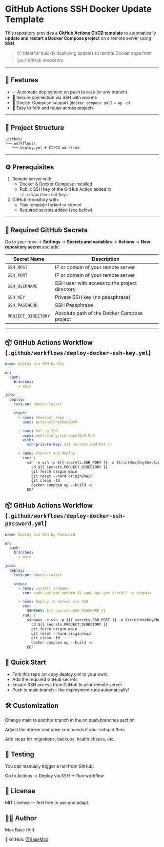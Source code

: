 # GitHub Actions SSH Docker Update Template

This repository provides a **GitHub Actions CI/CD template** to automatically **update and restart a Docker Compose project** on a remote server using **SSH**.

> 📦 Ideal for quickly deploying updates to remote Docker apps from your GitHub repository.

---

## 🚀 Features

- ✅ Automatic deployment on push to `main` (or any branch)
- 🔐 Secure connection via SSH with secrets
- 🐳 Docker Compose support (`docker compose pull` + `up -d`)
- 🔁 Easy to fork and reuse across projects

---

## 📂 Project Structure

```
.github/
└── workflows/
   └── deploy.yml # CI/CD workflow
```

---

## ⚙️ Prerequisites

1. Remote server with:
   - Docker & Docker Compose installed
   - Public SSH key of the GitHub Action added to `~/.ssh/authorized_keys`
2. GitHub repository with:
   - This template forked or cloned
   - Required secrets added (see below)

---

## 🔐 Required GitHub Secrets

Go to your repo → **Settings** → **Secrets and variables** → **Actions** → **New repository secret** and add:

| Secret Name     | Description                                     |
|------------------|-------------------------------------------------|
| `SSH_HOST`       | IP or domain of your remote server              |
| `SSH_PORT`       | IP or domain of your remote server              |
| `SSH_USERNAME`   | SSH user with access to the project directory   |
| `SSH_KEY`        | Private SSH key (no passphrase)                 |
| `SSH_PASSWORD`   | SSH Passphrase                                  |
| `PROJECT_DIRECTORY`   | Absolute path of the Docker Compose project     |

---

## 📦 GitHub Actions Workflow (`.github/workflows/deploy-docker-ssh-key.yml`)

```yaml
name: Deploy via SSH by Key

on:
  push:
    branches:
      - main

jobs:
  deploy:
    runs-on: ubuntu-latest

    steps:
      - name: Checkout repo
        uses: actions/checkout@v4

      - name: Set up SSH
        uses: webfactory/ssh-agent@v0.9.0
        with:
          ssh-private-key: ${{ secrets.SSH_KEY }}

      - name: Connect and Deploy
        run: |
          ssh -e ssh -p ${{ secrets.SSH_PORT }} -o StrictHostKeyChecking=no ${{ secrets.SSH_USERNAME }}@${{ secrets.SSH_HOST }} << 'EOF'
            cd ${{ secrets.PROJECT_DIRECTORY }}
            git fetch origin main
            git reset --hard origin/main
            git clean -fd
            docker compose up --build -d
          EOF
```

## 📦 GitHub Actions Workflow (`.github/workflows/deploy-docker-ssh-password.yml`)

```yaml
name: Deploy via SSH by Password

on:
  push:
    branches:
      - main

jobs:
  deploy:
    runs-on: ubuntu-latest

    steps:
      - name: Install sshpass
        run: sudo apt-get update && sudo apt-get install -y sshpass

      - name: Deploy to Server via SSH
        env:
          SSHPASS: ${{ secrets.SSH_PASSWORD }}
        run: |
          sshpass -e ssh -p ${{ secrets.SSH_PORT }} -o StrictHostKeyChecking=no ${{ secrets.SSH_USERNAME }}@${{ secrets.SSH_HOST }} << EOF
            cd ${{ secrets.PROJECT_DIRECTORY }}
            git fetch origin main
            git reset --hard origin/main
            git clean -fd
            docker compose up --build -d
          EOF
```

## 🚀 Quick Start

- Fork this repo (or copy deploy.yml to your own)
- Add the required GitHub secrets
- Ensure SSH access from GitHub to your remote server
- Push to main branch – the deployment runs automatically!

## 🛠️ Customization

Change main to another branch in the on.push.branches section

Adjust the docker compose commands if your setup differs

Add steps for migrations, backups, health checks, etc.

## 🧪 Testing

You can manually trigger a run from GitHub:

Go to Actions → Deploy via SSH → Run workflow

## 🧾 License

MIT License — feel free to use and adapt.

## 🙋‍♂️ Author

Max Base (Ali)

🔗 GitHub: [@BaseMax](https://github.com/basemax)
